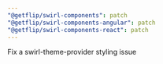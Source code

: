 ```yaml
---
"@getflip/swirl-components": patch
"@getflip/swirl-components-angular": patch
"@getflip/swirl-components-react": patch
---
```


Fix a swirl-theme-provider styling issue
